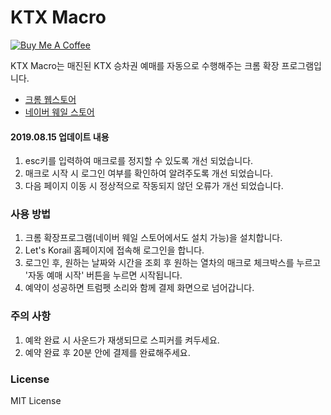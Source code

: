 # KTX Macro

<a href="https://www.buymeacoffee.com/youngjin" target="_blank"><img src="https://bmc-cdn.nyc3.digitaloceanspaces.com/BMC-button-images/custom_images/orange_img.png" alt="Buy Me A Coffee" style="height: auto !important;width: auto !important;" ></a>

KTX Macro는 매진된 KTX 승차권 예매를 자동으로 수행해주는 크롬 확장 프로그램입니다.

- [크롬 웹스토어](https://chrome.google.com/webstore/detail/ktx-macro/knbnfbamcpabcpkimmfoefmjdcgdmelh?hl=ko)
- [네이버 웨일 스토어](https://store.whale.naver.com/detail/jemeiafiimpbklkolofpkheakjofofcg)

#### 2019.08.15 업데이트 내용
1. esc키를 입력하여 매크로를 정지할 수 있도록 개선 되었습니다.
2. 매크로 시작 시 로그인 여부를 확인하여 알려주도록 개선 되었습니다.
3. 다음 페이지 이동 시 정상적으로 작동되지 않던 오류가 개선 되었습니다.

### 사용 방법
1. 크롬 확장프로그램(네이버 웨일 스토어에서도 설치 가능)을 설치합니다.
1. Let's Korail 홈페이지에 접속해 로그인을 합니다.
1. 로그인 후, 원하는 날짜와 시간을 조회 후 원하는 열차의 매크로 체크박스를 누르고 '자동 예매 시작' 버튼을 누르면 시작됩니다.
1. 예약이 성공하면 트럼펫 소리와 함께 결제 화면으로 넘어갑니다.

### 주의 사항
1. 예왁 완료 시 사운드가 재생되므로 스피커를 켜두세요.
1. 예약 완료 후 20분 안에 결제를 완료해주세요.

### License
MIT License
